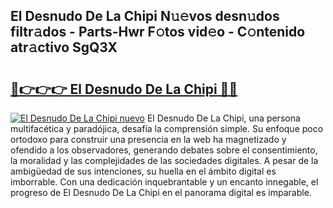 ## El Desnudo De La Chipi N𝚞𝚎vos desn𝚞dos filtr𝚊dos - Parts-Hwr F𝚘tos vid𝚎o - C𝚘ntenido atr𝚊ctivo SgQ3X

# <h2><a href="http://mbbqyf8.tromn.icu/?c=El+Desnudo+De+La+Chipi">🔗👉👉👉 El Desnudo De La Chipi 🔗🔗</a></h2>

[![El Desnudo De La Chipi nuevo](https://i.imgur.com/pEAQMta.gif)](http://mbbqyf8.tromn.icu/?c=El+Desnudo+De+La+Chipi)
El Desnudo De La Chipi, una persona multifacética y paradójica, desafía la comprensión simple. Su enfoque poco ortodoxo para construir una presencia en la web ha magnetizado y ofendido a los observadores, generando debates sobre el consentimiento, la moralidad y las complejidades de las sociedades digitales. A pesar de la ambigüedad de sus intenciones, su huella en el ámbito digital es imborrable. Con una dedicación inquebrantable y un encanto innegable, el progreso de El Desnudo De La Chipi en el panorama digital es imparable.
